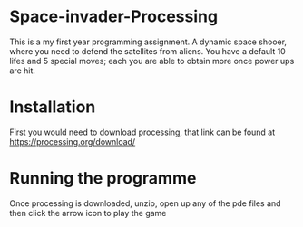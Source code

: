 # Space-invader-Processing
This is a my first year programming assignment. A dynamic space shooer, where you need to defend the satellites from aliens. You have a default
10 lifes and 5 special moves; each you are able to obtain more once power ups are hit.

# Installation
First you would need to download processing, that link can be found at https://processing.org/download/

# Running the programme
Once processing is downloaded, unzip, open up any of the pde files and then click the arrow icon to play the game
